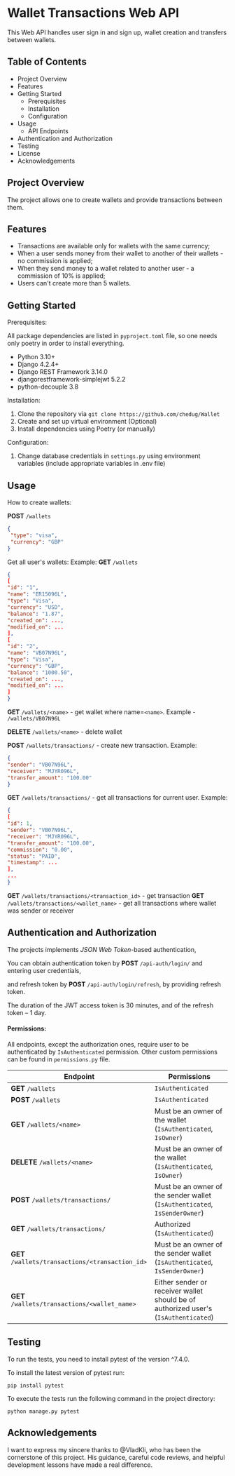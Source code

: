 # Wallet Transactions Web API

This Web API handles user sign in and sign up, wallet creation and transfers between wallets.

## Table of Contents

- Project Overview
- Features
- Getting Started
    - Prerequisites
    - Installation
    - Configuration
- Usage
    - API Endpoints
- Authentication and Authorization
- Testing
- License
- Acknowledgements

## Project Overview

The project allows one to create wallets and provide transactions between them.

## Features
- Transactions are available only for wallets with the same currency;
- When a user sends money from their wallet to another of their wallets - no commission is applied;
- When they send money to a wallet related to another user - a commission of 10% is applied;
- Users can't create more than 5 wallets.

## Getting Started

Prerequisites:

All package dependencies are listed in `pyproject.toml` file, so one needs only poetry in order to install everything.

- Python 3.10+
- Django 4.2.4+
- Django REST Framework 3.14.0
- djangorestframework-simplejwt 5.2.2
- python-decouple 3.8

Installation:

1. Clone the repository via `git clone https://github.com/chedug/Wallet`
2. Create and set up virtual environment (Optional)
3. Install dependencies using Poetry (or manually)

Configuration:

1. Change database credentials in `settings.py` using environment variables (include appropriate variables in .env file)


## Usage

How to create wallets:

**POST** `/wallets`
```json
{
 "type": "visa",
 "currency": "GBP"
}
```

Get all user's wallets: Example:
**GET** `/wallets`
```json
{
[
"id": "1",
"name": "ER15096L",
"type": "Visa",
"currency": "USD",
"balance": "1.87",
"created_on": ...,
"modified_on": ...
],
[
"id": "2",
"name": "VB07N96L",
"type": "Visa",
"currency": "GBP",
"balance": "1000.50",
"created_on": ...,
"modified_on": ...
]
}
```

**GET** `/wallets/<name>` - get wallet where name=`<name>`. Example - `/wallets/VB07N96L`

**DELETE** `/wallets/<name>` - delete wallet

**POST** `/wallets/transactions/` - create new transaction. Example:
```json
{
"sender": "VB07N96L",
"receiver": "MJYR096L",
"transfer_amount": "100.00"
}
```
**GET** `/wallets/transactions/` - get all transactions for current user. Example:
```json
{
[
"id": 1,
"sender": "VB07N96L",
"receiver": "MJYR096L",
"transfer_amount": "100.00",
"commission": "0.00",
"status": "PAID",
"timestamp": ...
],
...
}
```

**GET** `/wallets/transactions/<transaction_id>` - get transaction
**GET** `/wallets/transactions/<wallet_name>` - get all transactions where wallet was sender or receiver

## Authentication and Authorization

The projects implements *JSON Web Token*-based authentication,

You can obtain authentication token by **POST** `/api-auth/login/` and entering user credentials,

and refresh token by **POST** `/api-auth/login/refresh`, by providing refresh token.

The duration of the JWT access token is 30 minutes, and of the refresh token – 1 day.

#### Permissions:

All endpoints, except the authorization ones, require user to be authenticated by `IsAuthenticated` permission.
Other custom permissions can be found in `permissions.py` file.


| Endpoint                                         | Permissions                                                                         |
|--------------------------------------------------|-------------------------------------------------------------------------------------|
| **GET**  `/wallets`                              | `IsAuthenticated`                                                                   |
| **POST** `/wallets`                              | `IsAuthenticated`                                                                   |
| **GET** `/wallets/<name>`                        | Must be an owner of the wallet (`IsAuthenticated`, `IsOwner`)                       |
| **DELETE** `/wallets/<name>`                     | Must be an owner of the wallet (`IsAuthenticated`, `IsOwner`)                       |
| **POST** `/wallets/transactions/`                | Must be an owner of the sender wallet (`IsAuthenticated`, `IsSenderOwner`)          |
| **GET** `/wallets/transactions/`                 | Authorized (`IsAuthenticated`)                                                      |
| **GET** `/wallets/transactions/<transaction_id>` | Must be an owner of the sender wallet (`IsAuthenticated`, `IsSenderOwner`)          |
| **GET** `/wallets/transactions/<wallet_name>`    | Either sender or receiver wallet should be of authorized user's (`IsAuthenticated`) | 

## Testing

To run the tests, you need to install pytest of the version ^7.4.0.

To install the latest version of pytest run:

```commandline
pip install pytest
```
To execute the tests run the following command in the project directory:
```commandline
python manage.py pytest
```


## Acknowledgements

I want to express my sincere thanks to @VladKli, who has been the cornerstone of this project. His guidance, careful code reviews, and helpful development lessons have made a real difference.
